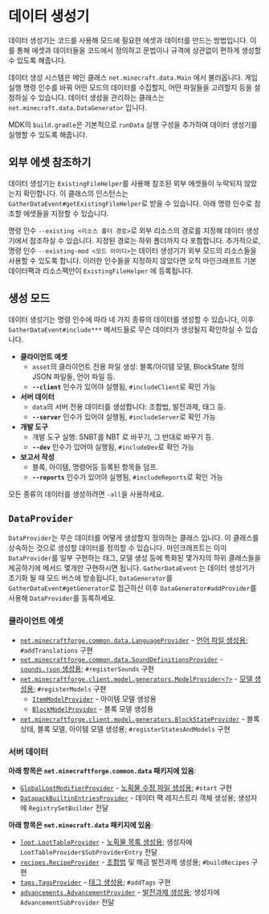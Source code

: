 데이터 생성기
===============

데이터 생성기는 코드를 사용해 모드에 필요한 에셋과 데이터를 만드는 방법입니다. 이를 통해 에셋과 데이터들을 코드에서 정의하고 문법이나 규격에 상관없이 편하게 생성할 수 있도록 해줍니다.

데이터 생성 시스템은 메인 클래스 `net.minecraft.data.Main` 에서 불러옵니다. 게임 실행 명령 인수를 바꿔 어떤 모드의 데이터를 수집할지, 어떤 파일들을 고려할지 등을 설정하실 수 있습니다. 데이터 생성을 관리하는 클래스는 `net.minecraft.data.DataGenerator` 입니다.

MDK의 `build.gradle`은 기본적으로 `runData` 실행 구성을 추가하여 데이터 생성기를 실행할 수 있도록 해줍니다.

외부 에셋 참조하기
--------------

데이터 생성기는 `ExistingFileHelper`를 사용해 참조된 외부 에셋들이 누락되지 않았는지 확인합니다. 이 클래스의 인스턴스는 `GatherDataEvent#getExistingFileHelper`로 받을 수 있습니다. 아래 명령 인수로 참조할 에셋들을 지정할 수 있습니다.

명령 인수 `--existing <리소스 폴더 경로>`로 외부 리소스의 경로를 지정해 데이터 생성기에서 참조하실 수 있습니다. 지정된 경로는 하위 폴더까지 다 포함합니다. 추가적으로, 명령 인수 `--existing-mod <모드 아이디>`는 데이터 생성기가 외부 모드의 리소스들을 사용할 수 있도록 합니다. 이러한 인수들을 지정하지 않았다면 오직 마인크래프트 기본 데이터팩과 리소스팩만이 `ExistingFileHelper` 에 등록됩니다.

생성 모드
---------------

데이터 생성기는 명령 인수에 따라 네 가지 종류의 데이터를 생성할 수 있습니다, 이후 `GatherDataEvent#include***` 메서드들로 무슨 데이터가 생성될지 확인하실 수 있습니다.

* __클라이언트 에셋__
  * `asset`의 클라이언트 전용 파일 생성: 블록/아이템 모델, BlockState 정의 JSON 파일들, 언어 파일 등.
  * __`--client`__ 인수가 있어야 실행됨, `#includeClient`로 확인 가능
* __서버 데이터__
  * `data`의 서버 전용 데이터를 생성합니다: 조합법, 발전과제, 태그 등.
  * __`--server`__ 인수가 있어야 실행됨, `#includeServer`로 확인 가능
* __개발 도구__
  * 개발 도구 실행: SNBT를 NBT 로 바꾸기, 그 반대로 바꾸기 등.
  * __`--dev`__ 인수가 있어야 실행됨, `#includeDev`로 확인 가능
* __보고서 작성__
  * 블록, 아이템, 명령어등 등록된 항목들 덤프.
  * __`--reports`__ 인수가 있어야 실행됨, `#includeReports`로 확인 가능

모든 종류의 데이터를 생성하려면 `-all`을 사용하세요.

`DataProvider`
--------------

`DataProvider`는 무슨 데이터를 어떻게 생성할지 정의하는 클래스 입니다. 이 클래스를 상속하는 것으로 생성할 데이터를 정의할 수 있습니다. 마인크래프트는 이미 `DataProvider`를 일부 구현하는 태그, 모델 생성 등에 특화된 몇가지의 하위 클래스들을 제공하기에 메서드 몇개만 구현하시면 됩니다.
`GatherDataEvent` 는 데이터 생성기가 초기화 될 때 모드 버스에 방송됩니다, `DataGenerator`를 `GatherDataEvent#getGenerator`로 접근하신 이후 `DataGenerator#addProvider`를 사용해 `DataProvider`를 등록하세요.

### 클라이언트 에셋

* [`net.minecraftforge.common.data.LanguageProvider`][langgen] - [언어 파일 생성용][lang]; `#addTranslations` 구현
* [`net.minecraftforge.common.data.SoundDefinitionsProvider`][soundgen] - [`sounds.json` 생성용][sounds]; `#registerSounds` 구현
* [`net.minecraftforge.client.model.generators.ModelProvider<?>`][modelgen] - [모델 생성용][models]; `#registerModels` 구현
  * [`ItemModelProvider`][itemmodelgen] - 아이템 모델 생성용
  * [`BlockModelProvider`][blockmodelgen] - 블록 모델 생성용
* [`net.minecraftforge.client.model.generators.BlockStateProvider`][blockstategen] - 블록 상태, 블록 모델, 아이템 모델 생성용; `#registerStatesAndModels` 구현

### 서버 데이터

**아래 항목은 `net.minecraftforge.common.data` 패키지에 있음**:

* [`GlobalLootModifierProvider`][glmgen] - [노획물 수정 파일 생성용][glm]; `#start` 구현
* [`DatapackBuiltinEntriesProvider`][datapackregistriesgen] - 데이터 팩 레지스트리 객체 생성용; 생성자에 `RegistrySetBuilder` 전달

**아래 항목은 `net.minecraft.data` 패키지에 있음**:

* [`loot.LootTableProvider`][loottablegen] - [노획물 목록 생성용][loottable]; 생성자에 `LootTableProvider$SubProviderEntry` 전달
* [`recipes.RecipeProvider`][recipegen] - [조합법][recipes] 및 해금 발전과제 생성용; `#buildRecipes` 구현
* [`tags.TagsProvider`][taggen] - [태그 생성용][tags]; `#addTags` 구현
* [`advancements.AdvancementProvider`][advgen] - [발전과제 생성용][advancements]; 생성자에 `AdvancementSubProvider` 전달

[langgen]: ./client/localization.md
[lang]: https://minecraft.fandom.com/wiki/Language
[soundgen]: ./client/sounds.md
[sounds]: https://minecraft.fandom.com/wiki/Sounds.json
[modelgen]: ./client/modelproviders.md
[models]: ../resources/client/models/index.md
[itemmodelgen]: ./client/modelproviders.md#itemmodelprovider
[blockmodelgen]: ./client/modelproviders.md#blockmodelprovider
[blockstategen]: ./client/modelproviders.md#block-state-provider
[glmgen]: ./server/glm.md
[glm]: ../resources/server/glm.md
[datapackregistriesgen]: ./server/datapackregistries.md
[loottablegen]: ./server/loottables.md
[loottable]: ../resources/server/loottables.md
[recipegen]: ./server/recipes.md
[recipes]: ../resources/server/recipes/index.md
[taggen]: ./server/tags.md
[tags]: ../resources/server/tags.md
[advgen]: ./server/advancements.md
[advancements]: ../resources/server/advancements.md

